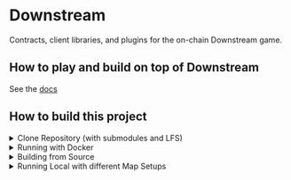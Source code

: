 # Downstream

Contracts, client libraries, and plugins for the on-chain Downstream game.

## How to play and build on top of Downstream

See the [docs](./docs/index.md)

## How to build this project

<details>
<summary>Clone Repository (with submodules and LFS)</summary>

### Clone Repository

The repository needs cloning with LFS and recursive submodules.

- **Install Git:** [Git SCM](https://git-scm.com/download/mac) for download and installation.
- **Install Git-LFS:** Visit [Git-LFS](https://git-lfs.com/)
- **Initialise Git-LFS:** Run the following command:
  ```
  git lfs install
  ```
- **Clone the Repository:** Use the following command:
  ```
  git clone --recurse-submodules https://github.com/playmint/ds
  ```
</details>

<details>
<summary>Running with Docker</summary>

### Running with Docker

If you only need a local copy of the game built (without development helpers
like hot reloading etc), then the easiest way is to provision using
Docker Compose.

[Install Docker Desktop](https://docs.docker.com/get-docker/)

```
docker compose up
```

This will fetch the most recently built images for the game and run them
without requiring a full build.

Once ready, the client will be available at http://locahost:3000

See "Running Local with different Map Setups" section for deploying different maps,

<details>
<summary>Docker Trouble shooting</summary>

### Docker Trouble shooting

**1. Hardware Virtulisation**
If when trying to run Docker you hit this error:
```
hardware assisted virtualization and data execution protection must be enabled in the bios
```
You will need to enter your BIOS and activate Hardware Virtualisation. This is usually the case for AMD processors.
</details>
</details>

<details>
<summary>Building from Source</summary>

### Building from Source

For deploying locally with maximum flexibility and minimum rebuild times, you can install the whole tool chain and then create a local build with make.

#### Install
Tools required to build Downstream:
- Unity Editor 2021.3.13f1
    - Unity WebGL submodule

(**_🖥 Windows_** The following should all be installed to WSL:)
- make
- gcc
- node (use nvm to match correct version)
- go (version go1.19.13 - similar versions may be fine)
- forge (version 0.2.0)
- ethereum tools (including solc and abigen)

<details>
<summary>Installation Instructions</summary>

#### Installation Instructions

##### OS specific instructions
- **🖥 Windows** users will need to instal Windows Subsystem for Linux (**__WSL__**) and carefully follow the instructions as to which tools need to be installed to native Windows vs inside WSL.
- **🍏 MacOS** supports all the tools natively.



##### 1. Unity
- Install [Unity Hub](https://unity.com/download)
- Install Unity Editor version 2021.3.13f1 via [Unity LTS archive](https://unity.com/releases/editor/qa/lts-releases?version=2021.3)
	- **🖥 Windows only** Use `"C:\Program Files\Unity\Hub\Editor\2021.3.13f1"` as your install path **(be sure to change the default path and folder name)**
- Install WebGL submodule

##### 2. WSL (Windows Subsystem for Linux)
**_🖥 Windows only_**
- **Install WSL:** Follow the guide at [Microsoft WSL Install](https://learn.microsoft.com/en-us/windows/wsl/install). Note that enabling virtualization might vary based on your CPU model.
- **Initial Setup in PowerShell:**
  - Run `wsl --install`.
  - Restart your PC.
  - Upon reboot, follow the on-screen instructions to complete Ubuntu setup.
  - Create a username and password as per [Microsoft's best practices](https://learn.microsoft.com/en-us/windows/wsl/setup/environment).
- **Switch to WSL1:** The default WSL2 can be changed to WSL1, which works better for our purposes.
  - In PowerShell, run `wsl --list --verbose` to find your Ubuntu distribution name.
  - Switch to WSL1 with `wsl --set-version [distribution name] 1`. Example: `wsl --set-version Ubuntu 1`.

- **Installing WSL essentials**
- **Access WSL:** Use `wsl` command in PowerShell or open the Ubuntu application.
- **Install gcc & make:** 
  ```
  sudo apt update
  sudo apt install build-essential
  ```

> ⚠️ All remaining tools should be installed to WSL if running on Windows

##### 3. Node
  - Recommended to use nvm ([nvm install script](https://github.com/nvm-sh/nvm#install--update-script)).
  - Run the following commands:
    ```
    curl -o- https://raw.githubusercontent.com/nvm-sh/nvm/v0.39.5/install.sh | bash
    ```
    Navigate to the `ds` directory and run `nvm install`.

**_🖥 Windows:_** 
 - Note ds path with be under /mnt/; e.g. `$cd /mnt/d/playmint/ds` 
 - Extra Node configuration under WSL may be necessary:
   - Set environment variable:
     ```
     NODE_OPTIONS=--max-old-space-size=4096
     ```
   - Restart your machine.
   - Update Node packages:
     ```
     npm update -g
     ```
   - Update Node packages:
    ```
    npm cache clean -f
    ```

##### 4. Go
  - Download **go1.19.13.linux-amd64.tar.gz** from [Go Downloads](https://go.dev/dl/).
  - Follow installation instructions at [Go Install Guide](https://go.dev/doc/install); 
  - **_⚠️ 🖥 Windows_** use the Linux download and install instructions to setup in WSL.

##### 5. Ethereum Tools
**_🖥 Windows_**
  ```
  sudo add-apt-repository ppa:ethereum/ethereum
  sudo apt-get update
  sudo apt-get install solc
  sudo apt-get install abigen
  ```
**_🍏 MacOS_**
  ```
  brew tap ethereum/ethereum
  brew install ethereum
  ```

##### 6. Foundry (forge and anvil)
Follow instructions at [Foundry Installation](https://book.getfoundry.sh/getting-started/installation):
  ```
  curl -L https://foundry.paradigm.xyz | bash
  foundryup
  ```
</details>

#### Build & Run
In the ds directory, run
```
make dev
```
In your browser, open `http://localhost:3000/`

#### Rebuilding after core changes: 
If you have built the map during the `make dev` flow and since, there have been changes in the Unity scene
you will need to rebuild the map. To do this, it is adviced to clean all build artifacts with

```
make clean
``` 

Once you are done, you can either build everything again with `make dev` or you can just
build the map by using the `make map` command.
</details>

<details>
<summary>Running Local with different Map Setups</summary>

## Running Local with different Map Setups

By Default, running `make dev` will spawn a one hex sized map and running with `docker` will spawn (the only  slightly larger) "tiny" map. 

### 1. Using Playmint's Maps

Inside of the `ds/contracts/src/maps/` folder, you will find a few premade maps by Playmint. 
In order to force one of these maps to be deployed with a local build of the game you need set the MAP env variable.

For `docker` builds this must be doen by editing the `.env` file in the root
of the repository. 

```
MAP=quest-map
```

For `make` builds the MAP variable can be set as part of the make command; e.g. 

```
MAP=quest-map make dev
```

### 2. Apply a map after deploying

After doing a standard `docker` or `make` build, you can run the DS apply command and point it at one of the map folders. For example: `ds apply -R -f ./contracts/src/maps/quest-map/`

### 3. Build your own map and deploy it

Once the game is running locally, browsing to `http://localhost:3000/tile-fabricator` will show the Tile Fabricator.

Once in the Tile Fabricator, you can design and export a map file. If you want to pre-populate your map wih buildings you will need to import .yaml files that define the buildingKinds.

If you then rename the .yml file to a .yaml and move it to your desired location, you will be able to run the ds apply command, like so:
`ds apply -R -f ./path/to/mymap.yaml`

### 4 Generating the performance-test map

This is only possible with the `make` deploy flow and cannot be triggered for a `docker` build. To generate the performance-test map (used to push the limits of number of tiles and plugins) run:

```
NUM_ARENAS=4 make contracts/src/maps/performance-test
```

...this generates a map configuration in `contracts/src/maps/performance-test`

You can then either start locally via `MAP=performance-test make dev` or manually `ds apply -R -f contracts/src/maps/performance-test`
</details>
